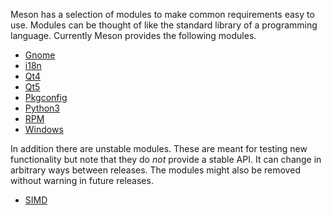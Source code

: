 Meson has a selection of modules to make common requirements easy to use.
Modules can be thought of like the standard library of a programming language.
Currently Meson provides the following modules.

* [Gnome](Gnome-module.md)
* [i18n](i18n-module.md)
* [Qt4](Qt4-module.md)
* [Qt5](Qt5-module.md)
* [Pkgconfig](Pkgconfig-module.md)
* [Python3](Python-3-module.md)
* [RPM](RPM-module.md)
* [Windows](Windows-module.md)

In addition there are unstable modules. These are meant for testing new
functionality but note that they do *not* provide a stable API. It can
change in arbitrary ways between releases. The modules might also be removed
without warning in future releases.

 * [SIMD](Simd-module.md)
 
